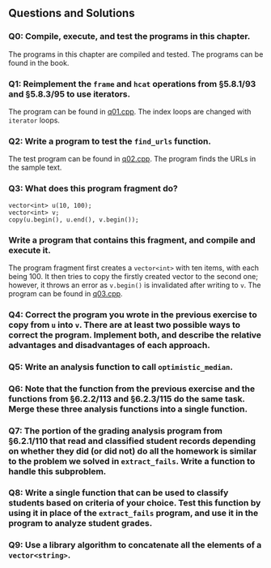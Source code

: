 ## Questions and Solutions

### Q0: Compile, execute, and test the programs in this chapter.
The programs in this chapter are compiled and tested. The programs can be found in the book.

### Q1: Reimplement the `frame` and `hcat` operations from §5.8.1/93 and §5.8.3/95 to use iterators.
The program can be found in [q01.cpp](./q01.cpp). The index loops are changed with `iterator` loops.

### Q2: Write a program to test the `find_urls` function.
The test program can be found in [q02.cpp](./q02.cpp). The program finds the URLs in the sample text.

### Q3: What does this program fragment do?
```
vector<int> u(10, 100);
vector<int> v;
copy(u.begin(), u.end(), v.begin());
```
### Write a program that contains this fragment, and compile and execute it.
The program fragment first creates a `vector<int>` with ten items, with each being 100. It then tries to copy the firstly created vector to the second one; however, it throws an error as `v.begin()` is invalidated after writing to `v`. The program can be found in [q03.cpp](./q03.cpp).

### Q4: Correct the program you wrote in the previous exercise to copy from `u` into `v`. There are at least two possible ways to correct the program. Implement both, and describe the relative advantages and disadvantages of each approach.

### Q5: Write an analysis function to call `optimistic_median`.

### Q6: Note that the function from the previous exercise and the functions from §6.2.2/113 and §6.2.3/115 do the same task. Merge these three analysis functions into a single function.

### Q7: The portion of the grading analysis program from §6.2.1/110 that read and classified student records depending on whether they did (or did not) do all the homework is similar to the problem we solved in `extract_fails`. Write a function to handle this subproblem.

### Q8: Write a single function that can be used to classify students based on criteria of your choice. Test this function by using it in place of the `extract_fails` program, and use it in the program to analyze student grades.

### Q9: Use a library algorithm to concatenate all the elements of a `vector<string>`.